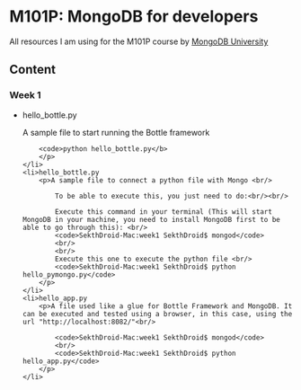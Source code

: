 
<h1>M101P: MongoDB for developers</h1>

<p>All resources I am using for the M101P course by <a href="https://university.mongodb.com">MongoDB University</a></p>

<h2>Content</h2>
<h3>Week 1</h3>
<ul>
    <li>hello_bottle.py
        <p>A sample file to start running the Bottle framework <br/>

        <code>python hello_bottle.py</b>
        </p>
    </li>
    <li>hello_bottle.py
        <p>A sample file to connect a python file with Mongo <br/>

            To be able to execute this, you just need to do:<br/><br/>

            Execute this command in your terminal (This will start MongoDB in your machine, you need to install MongoDB first to be able to go through this): <br/>
            <code>SekthDroid-Mac:week1 SekthDroid$ mongod</code>
            <br/>
            <br/>
            Execute this one to execute the python file <br/>
            <code>SekthDroid-Mac:week1 SekthDroid$ python hello_pymongo.py</code>
        </p>
    </li>
    <li>hello_app.py
        <p>A file used like a glue for Bottle Framework and MongoDB. It can be executed and tested using a browser, in this case, using the url "http://localhost:8082/"<br/>

            <code>SekthDroid-Mac:week1 SekthDroid$ mongod</code>
            <br/>
            <code>SekthDroid-Mac:week1 SekthDroid$ python hello_app.py</code>
        </p>
    </li>
</ul>
